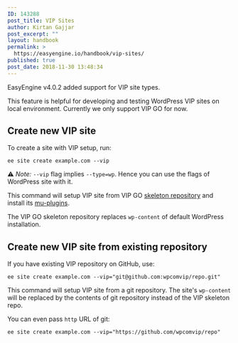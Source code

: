 ```yaml
---
ID: 143288
post_title: VIP Sites
author: Kirtan Gajjar
post_excerpt: ""
layout: handbook
permalink: >
  https://easyengine.io/handbook/vip-sites/
published: true
post_date: 2018-11-30 13:48:34
---
```

<!-- wp:paragraph -->
<p>EasyEngine v4.0.2 added support for VIP site types.</p>
<!-- /wp:paragraph -->

<!-- wp:paragraph -->
<p>This feature is helpful for developing and testing WordPress VIP sites on local environment. Currently we only support VIP GO for now.</p>
<!-- /wp:paragraph -->

<!-- wp:heading -->
<h2>Create new VIP site</h2>
<!-- /wp:heading -->

<!-- wp:paragraph -->
<p>To create a site with VIP setup, run:</p>
<!-- /wp:paragraph -->

<!-- wp:code -->
<pre class="wp-block-code"><code>ee site create example.com --vip</code></pre>
<!-- /wp:code -->

<!-- wp:paragraph -->
<p>⚠️ <em>Note:</em>&nbsp;<code>--vip</code>&nbsp;flag implies <code>--type=wp</code>. Hence you can use the flags of WordPress site with it.&nbsp;</p>
<!-- /wp:paragraph -->

<!-- wp:paragraph -->
<p>This command will setup VIP site from VIP GO <a href="https://github.com/Automattic/vip-go-skeleton">skeleton repository</a>&nbsp;and install its <a href="https://github.com/Automattic/vip-go-mu-plugins-built">mu-plugins</a>.</p>
<!-- /wp:paragraph -->

<!-- wp:paragraph -->
<p>The VIP GO skeleton repository replaces&nbsp;<code>wp-content</code>&nbsp;of default WordPress installation.</p>
<!-- /wp:paragraph -->

<!-- wp:heading -->
<h2 id="mce_11">Create new VIP site from existing repository</h2>
<!-- /wp:heading -->

<!-- wp:paragraph -->
<p>If you have existing VIP repository on GitHub, use:</p>
<!-- /wp:paragraph -->

<!-- wp:code -->
<pre class="wp-block-code"><code>ee site create example.com --vip="git@github.com:wpcomvip/repo.git"</code></pre>
<!-- /wp:code -->

<!-- wp:paragraph -->
<p>This command will setup VIP site from a git repository. The site's <code>wp-content</code> will be replaced by the contents of git repository instead of the VIP skeleton repo.</p>
<!-- /wp:paragraph -->

<!-- wp:paragraph -->
<p>You can even pass <code>http</code> URL of git:</p>
<!-- /wp:paragraph -->

<!-- wp:code -->
<pre class="wp-block-code"><code>ee site create example.com --vip="https://github.com/wpcomvip/repo"</code></pre>
<!-- /wp:code -->